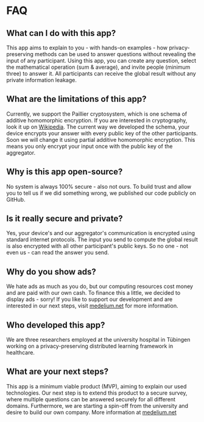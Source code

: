 # FAQ

## What can I do with this app?
This app aims to explain to you - with hands-on examples - how privacy-preserving methods can be used to answer
questions without revealing the input of any participant. Using this app, you can create any question,
select the mathematical operation (sum & average), and invite people (minimum three) to answer it.
All participants can receive the global result without any private information leakage.

## What are the limitations of this app?
Currently, we support the Paillier cryptosystem, which is one schema of additive homomorphic encryption.
If you are interested in cryptography, look it up on [Wikipedia](https://en.wikipedia.org/wiki/Paillier_cryptosystem).
The current way we developed the schema, your device encrypts your answer with every public key of the other participants.
Soon we will change it using partial additive homomorphic encryption. This means you only encrypt your input once with
the public key of the aggregator.

## Why is this app open-source?
No system is always 100% secure - also not ours. To build trust and allow you to tell us if we did something wrong,
we published our code publicly on GitHub.

## Is it really secure and private?
Yes, your device's and our aggregator's communication is encrypted using standard internet protocols.
The input you send to compute the global result is also encrypted with all other participant's public keys.
So no one - not even us - can read the answer you send.

## Why do you show ads?
We hate ads as much as you do, but our computing resources cost money and are paid with our own cash.
To finance this a little, we decided to display ads - sorry! If you like to support our development and are interested
in our next steps, visit [medelium.net](https://medelium.net) for more information.

## Who developed this app?
We are three researchers employed at the university hospital in Tübingen working on a privacy-preserving distributed
learning framework in healthcare.

## What are your next steps?
This app is a minimum viable product (MVP), aiming to explain our used technologies. Our next step is to extend this
product to a secure survey, where multiple questions can be answered securely for all different domains.
Furthermore, we are starting a spin-off from the university and desire to build our own company.
More information at [medelium.net](https://medelium.net)
